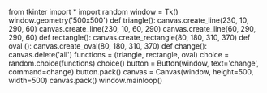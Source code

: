 from tkinter import *
import random
window = Tk()
window.geometry('500x500')
def triangle():
    canvas.create_line(230, 10, 290, 60)
    canvas.create_line(230, 10, 60, 290)
    canvas.create_line(60, 290, 290, 60)
def rectangle():
    canvas.create_rectangle(80, 180, 310, 370)
def oval ():
    canvas.create_oval(80, 180, 310, 370)
def change():
    canvas.delete('all')
    functions = (triangle, rectangle, oval)
    choice = random.choice(functions)
    choice()
button = Button(window, text='change', command=change)
button.pack()
canvas = Canvas(window, height=500, width=500)
canvas.pack()
window.mainloop()
